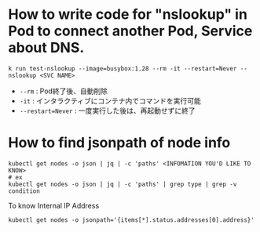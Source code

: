 # How to write code for "nslookup" in Pod to connect another Pod, Service about DNS.
```
k run test-nslookup --image=busybox:1.28 --rm -it --restart=Never -- nslookup <SVC NAME> 
```
- ```--rm``` : Pod終了後、自動削除
- ```-it``` : インタラクティブにコンテナ内でコマンドを実行可能
- ```--restart=Never``` : 一度実行した後は、再起動せずに終了

# How to find jsonpath of node info
```
kubectl get nodes -o json | jq | -c 'paths' <INFOMATION YOU'D LIKE TO KNOW>
# ex
kubectl get nodes -o json | jq | -c 'paths' | grep type | grep -v condition
```
To know Internal IP Address
```
kubectl get nodes -o jsonpath='{items[*].status.addresses[0].address}'
```
